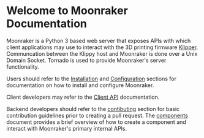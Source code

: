 # Welcome to Moonraker Documentation

Moonraker is a Python 3 based web server that exposes APIs with which
client applications may use to interact with the 3D printing firmware
[Klipper](https://github.com/Klipper3d/klipper). Communcation between
the Klippy host and Moonraker is done over a Unix Domain Socket.  Tornado
is used to provide Moonraker's server functionality.

Users should refer to the [Installation](installation.md) and
[Configuration](configuration.md) sections for documentation on how
to install and configure Moonraker.

Client developers may refer to the [Client API](web_api.md)
documentation.

Backend developers should refer to the
[contibuting](contributing.md) section for basic contribution
guidelines prior to creating a pull request.  The
[components](components.md) document provides a brief overview
of how to create a component and interact with Moonraker's
primary internal APIs.
